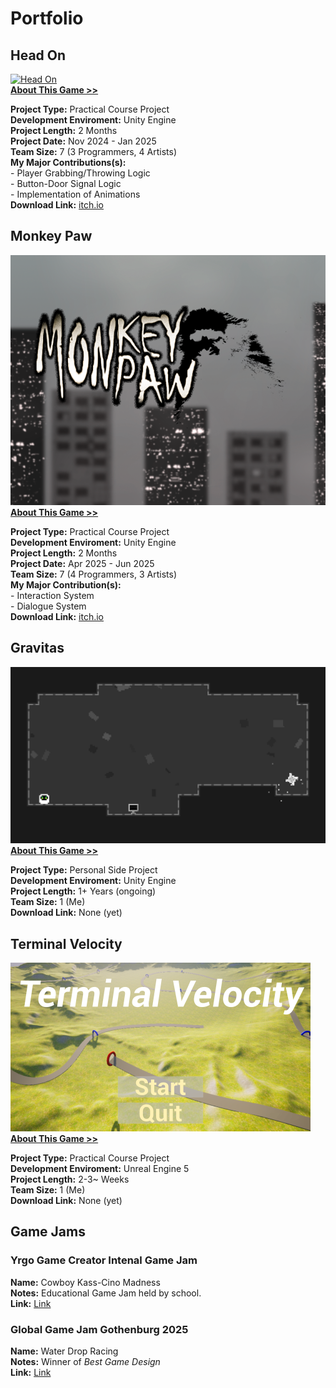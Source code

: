 # Portfolio




## Head On
[![Head On](/assets/HeadOnTitle.png)](https://salmaster1.github.io/Portfolio/Projects/HeadOn)  
[**About This Game >>**](https://salmaster1.github.io/Portfolio/Projects/HeadOn)  

**Project Type:** Practical Course Project  
**Development Enviroment:** Unity Engine  
**Project Length:** 2 Months  
**Project Date:** Nov 2024 - Jan 2025  
**Team Size:** 7 (3 Programmers, 4 Artists)  
**My Major Contributions(s):**  
	- Player Grabbing/Throwing Logic  
	- Button-Door Signal Logic  
	- Implementation of Animations  
**Download Link:** [itch.io](https://yrgo-game-creator.itch.io/head-on)  

## Monkey Paw
![Monkey Paw](/assets/MonkeyPaw.png)  
[**About This Game >>**](https://salmaster1.github.io/Portfolio/Projects/MonkeyPaw)  

**Project Type:** Practical Course Project  
**Development Enviroment:** Unity Engine  
**Project Length:** 2 Months  
**Project Date:** Apr 2025 - Jun 2025  
**Team Size:** 7 (4 Programmers, 3 Artists)  
**My Major Contribution(s):**  
	- Interaction System  
	- Dialogue System  
**Download Link:** [itch.io](https://yrgo-game-creator.itch.io/monkey-paw)  

## Gravitas
![Gravitas](/assets/Gravitas.png)  
[**About This Game >>**](https://salmaster1.github.io/Portfolio/Projects/Gravitas)  

**Project Type:** Personal Side Project  
**Development Enviroment:** Unity Engine  
**Project Length:** 1+ Years (ongoing)  
**Team Size:** 1 (Me)  
**Download Link:** None (yet)  

## Terminal Velocity
![Terminal Velocity](/assets/TerminalVelocity.png)  
[**About This Game >>**](https://salmaster1.github.io/Portfolio/Projects/TerminalVelocity)  

**Project Type:** Practical Course Project  
**Development Enviroment:** Unreal Engine 5  
**Project Length:** 2-3~ Weeks  
**Team Size:** 1 (Me)  
**Download Link:** None (yet)  

## Game Jams

### Yrgo Game Creator Intenal Game Jam  
**Name:** Cowboy Kass-Cino Madness  
**Notes:** Educational Game Jam held by school.  
**Link:** [Link](https://salmaster.itch.io/cowboy-kass-cino-madness)  

### Global Game Jam Gothenburg 2025
**Name:** Water Drop Racing  
**Notes:** Winner of *Best Game Design*  
**Link:** [Link](https://globalgamejam.org/games/2025/title-5)
